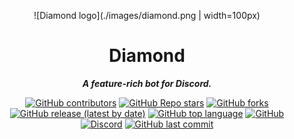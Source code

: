 <div align="center">
  
  
  ![Diamond logo](./images/diamond.png | width=100px)  

# Diamond

**_A feature-rich bot for Discord._**  

[![GitHub contributors](https://img.shields.io/github/contributors/galaxy-coding/diamond-bot?style=for-the-badge)](https://github.com/Galaxy-Coding/diamond-bot) [![GitHub Repo stars](https://img.shields.io/github/stars/galaxy-coding/diamond-bot?style=for-the-badge)](https://github.com/Galaxy-Coding/diamond-bot) [![GitHub forks](https://img.shields.io/github/forks/galaxy-coding/diamond-bot?style=for-the-badge)](https://github.com/Galaxy-Coding/diamond-bot/fork) [![GitHub release (latest by date)](https://img.shields.io/github/v/release/galaxy-coding/diamond-bot?style=for-the-badge)](https://github.com/Galaxy-Coding/diamond-bot) [![GitHub top language](https://img.shields.io/github/languages/top/galaxy-coding/diamond-bot?style=for-the-badge&color=yellow)](https://github.com/Galaxy-Coding/diamond-bot) [![GitHub](https://img.shields.io/github/license/galaxy-coding/diamond-bot?style=for-the-badge)](https://github.com/Galaxy-Coding/diamond-bot) [![Discord](https://img.shields.io/discord/776207512168955915?label=discord&style=for-the-badge)](https://disboard.org/server/776207512168955915) [![GitHub last commit](https://img.shields.io/github/last-commit/galaxy-coding/diamond-bot?style=for-the-badge)](https://github.com/Galaxy-Coding/diamond-bot)  
</div>
